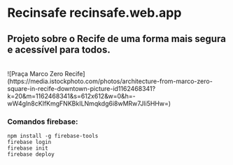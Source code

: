 # Recinsafe recinsafe.web.app
<h2>Projeto sobre o Recife de uma forma mais segura e acessível para todos.</h2>
<br>
![Praça Marco Zero Recife](https://media.istockphoto.com/photos/architecture-from-marco-zero-square-in-recife-downtown-picture-id1162468341?k=20&m=1162468341&s=612x612&w=0&h=-wW4gln8cKIfKmgFNKBkILNmqkdg6i8wMRw7Jli5HHw=)

<h3>Comandos firebase:</h3>

```
npm install -g firebase-tools
firebase login
firebase init
firebase deploy
```
